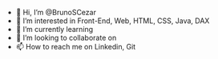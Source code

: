 - 👋 Hi, I’m @BrunoSCezar
- 👀 I’m interested in Front-End, Web, HTML, CSS, Java, DAX
- 🌱 I’m currently learning
- 💞️ I’m looking to collaborate on 
- 📫 How to reach me on Linkedin, Git

<!---
BrunoSCezar/BrunoSCezar is a ✨ special ✨ repository because its `README.md` (this file) appears on your GitHub profile.
You can click the Preview link to take a look at your changes.
--->
